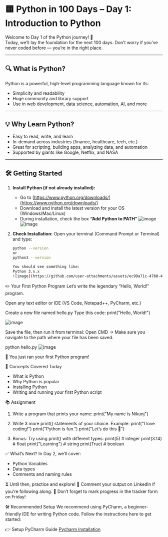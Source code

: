 # 🟨 Python in 100 Days – Day 1: Introduction to Python

Welcome to Day 1 of the Python journey! 🎉  
Today, we’ll lay the foundation for the next 100 days. Don’t worry if you’ve never coded before — you’re in the right place.

---

## 🔍 What is Python?

Python is a powerful, high-level programming language known for its:
- Simplicity and readability
- Huge community and library support
- Use in web development, data science, automation, AI, and more

---

## 💡 Why Learn Python?

- Easy to read, write, and learn
- In-demand across industries (finance, healthcare, tech, etc.)
- Great for scripting, building apps, analyzing data, and automation
- Supported by giants like Google, Netflix, and NASA

---

## 🛠️ Getting Started

1. **Install Python (if not already installed):**
   - Go to [https://www.python.org/downloads/](https://www.python.org/downloads/)
   - Download and install the latest version for your OS (Windows/Mac/Linux)
   - During installation, check the box **“Add Python to PATH”**
     ![image](https://github.com/user-attachments/assets/fcadb9db-3a65-4f0a-967e-a35a38bf66ea)
     ![image](https://github.com/user-attachments/assets/e230c621-49ff-4f34-ac84-2f3ca0235e00)



2. **Check Installation:**
   Open your terminal (Command Prompt or Terminal) and type:
   ```bash
   python --version
   or
   python3 --version

   You should see something like:
   Python 3.x.x
   ![image](https://github.com/user-attachments/assets/ec99a71c-47b0-4612-98b8-83d97c64aea5)

✏️ Your First Python Program
Let’s write the legendary “Hello, World!” program.

Open any text editor or IDE (VS Code, Notepad++, PyCharm, etc.)

Create a new file named hello.py
Type this code:
print("Hello, World!")

![image](https://github.com/user-attachments/assets/015f30b7-7d7a-4029-9cee-66ad0685b6f0)

Save the file, then run it from terminal:
Open CMD -> Make sure you navigate to the path where your file has been saved. 

python hello.py
![image](https://github.com/user-attachments/assets/efebe415-28f0-422a-816a-7b6e2f8b4bee)

🎉 You just ran your first Python program!

🧠 Concepts Covered Today
- What is Python
- Why Python is popular
- Installing Python
- Writing and running your first Python script

📚 Assignment

1. Write a program that prints your name:
print("My name is Nikunj")

2. Write 3 more print() statements of your choice. Example:
print("I love coding!")
print("Python is fun.")
print("Let’s do this 💪")

3. Bonus: Try using print() with different types:
print(5)                # integer
print(3.14)             # float
print("Learning")       # string
print(True)             # boolean

✅ What’s Next?
In Day 2, we’ll cover:

- Python Variables
- Data types
- Comments and naming rules

⏳ Until then, practice and explore!
💬 Comment your output on LinkedIn if you're following along.
📌 Don’t forget to mark progress in the tracker form on Friday!

🛠️ Recommended Setup
We recommend using PyCharm, a beginner-friendly IDE for writing Python code. Follow the instructions here to get started:

👉 Setup PyCharm Guide
[Pycharm Installation](Pycharm/pycharm.md)
